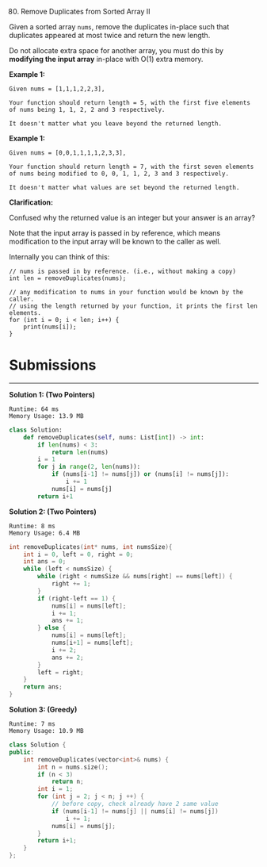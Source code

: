 80. Remove Duplicates from Sorted Array II

Given a sorted array `nums`, remove the duplicates in-place such that duplicates appeared at most twice and return the new length.

Do not allocate extra space for another array, you must do this by **modifying the input array** in-place with O(1) extra memory.

**Example 1:**
```
Given nums = [1,1,1,2,2,3],

Your function should return length = 5, with the first five elements of nums being 1, 1, 2, 2 and 3 respectively.

It doesn't matter what you leave beyond the returned length.
```

**Example 1:**
```
Given nums = [0,0,1,1,1,1,2,3,3],

Your function should return length = 7, with the first seven elements of nums being modified to 0, 0, 1, 1, 2, 3 and 3 respectively.

It doesn't matter what values are set beyond the returned length.
```

**Clarification:**

Confused why the returned value is an integer but your answer is an array?

Note that the input array is passed in by reference, which means modification to the input array will be known to the caller as well.

Internally you can think of this:
```
// nums is passed in by reference. (i.e., without making a copy)
int len = removeDuplicates(nums);

// any modification to nums in your function would be known by the caller.
// using the length returned by your function, it prints the first len elements.
for (int i = 0; i < len; i++) {
    print(nums[i]);
}
```

# Submissions
---
**Solution 1: (Two Pointers)**
```
Runtime: 64 ms
Memory Usage: 13.9 MB
```
```python
class Solution:
    def removeDuplicates(self, nums: List[int]) -> int:
        if len(nums) < 3:
            return len(nums)
        i = 1
        for j in range(2, len(nums)):
            if (nums[i-1] != nums[j]) or (nums[i] != nums[j]):
                i += 1        
            nums[i] = nums[j]   
        return i+1
```

**Solution 2: (Two Pointers)**
```
Runtime: 8 ms
Memory Usage: 6.4 MB
```
```c
int removeDuplicates(int* nums, int numsSize){
    int i = 0, left = 0, right = 0;
    int ans = 0;
    while (left < numsSize) {
        while (right < numsSize && nums[right] == nums[left]) {
            right += 1;
        }
        if (right-left == 1) {
            nums[i] = nums[left];
            i += 1;
            ans += 1;
        } else {
            nums[i] = nums[left];
            nums[i+1] = nums[left];
            i += 2;
            ans += 2;
        }
        left = right;
    }
    return ans;
}
```

**Solution 3: (Greedy)**
```
Runtime: 7 ms
Memory Usage: 10.9 MB
```
```c++
class Solution {
public:
    int removeDuplicates(vector<int>& nums) {
        int n = nums.size();
        if (n < 3)
            return n;
        int i = 1;
        for (int j = 2; j < n; j ++) {
            // before copy, check already have 2 same value
            if (nums[i-1] != nums[j] || nums[i] != nums[j])
                i += 1;
            nums[i] = nums[j];
        }
        return i+1;
    }
};
```
